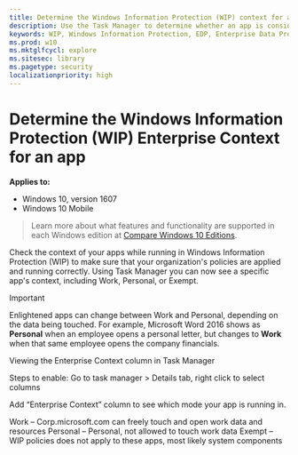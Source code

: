 ```yaml
---
title: Determine the Windows Information Protection (WIP) context for an app (Windows 10)
description: Use the Task Manager to determine whether an app is considered work, personal or exempt by Windows Information Protection (WIP).
keywords: WIP, Windows Information Protection, EDP, Enterprise Data Protection, WIP and Task Manager, app context
ms.prod: w10
ms.mktglfcycl: explore
ms.sitesec: library
ms.pagetype: security
localizationpriority: high
---
```


# Determine the Windows Information Protection (WIP) Enterprise Context for an app
**Applies to:**

-   Windows 10, version 1607
-   Windows 10 Mobile

>Learn more about what features and functionality are supported in each Windows edition at [Compare Windows 10 Editions](https://www.microsoft.com/en-us/WindowsForBusiness/Compare).

Check the context of your apps while running in Windows Information Protection (WIP) to make sure that your organization's policies are applied and running correctly. Using Task Manager you can now see a specific app's context, including Work, Personal, or Exempt.

>[!IMPORTANT]
>Enlightened apps can change between Work and Personal, depending on the data being touched. For example, Microsoft Word 2016 shows as **Personal** when an employee opens a personal letter, but changes to **Work** when that same employee opens the company financials.

Viewing the Enterprise Context column in Task Manager

Steps to enable:
Go to task manager > Details  tab, right click to select columns
 
Add “Enterprise Context” column to see which mode your app is running in. 

Work – Corp.microsoft.com can freely touch and open work data and resources
Personal – Personal, not allowed to touch work data
Exempt – WIP policies does not apply to these apps, most likely system components






